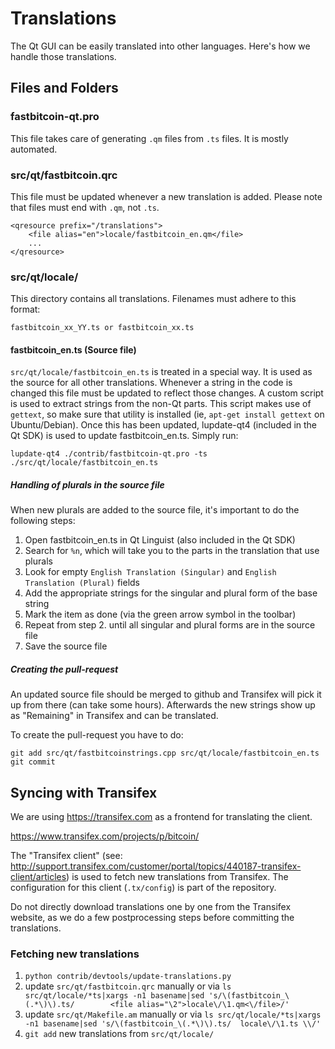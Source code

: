 Translations
============

The Qt GUI can be easily translated into other languages. Here's how we
handle those translations.

Files and Folders
-----------------

### fastbitcoin-qt.pro

This file takes care of generating `.qm` files from `.ts` files. It is mostly
automated.

### src/qt/fastbitcoin.qrc

This file must be updated whenever a new translation is added. Please note that
files must end with `.qm`, not `.ts`.

    <qresource prefix="/translations">
        <file alias="en">locale/fastbitcoin_en.qm</file>
        ...
    </qresource>

### src/qt/locale/

This directory contains all translations. Filenames must adhere to this format:

    fastbitcoin_xx_YY.ts or fastbitcoin_xx.ts

#### fastbitcoin_en.ts (Source file)

`src/qt/locale/fastbitcoin_en.ts` is treated in a special way. It is used as the
source for all other translations. Whenever a string in the code is changed
this file must be updated to reflect those changes. A custom script is used
to extract strings from the non-Qt parts. This script makes use of `gettext`,
so make sure that utility is installed (ie, `apt-get install gettext` on
Ubuntu/Debian). Once this has been updated, lupdate-qt4 (included in the Qt SDK)
is used to update fastbitcoin_en.ts. Simply run:

    lupdate-qt4 ./contrib/fastbitcoin-qt.pro -ts ./src/qt/locale/fastbitcoin_en.ts

##### Handling of plurals in the source file

When new plurals are added to the source file, it's important to do the following steps:

1. Open fastbitcoin_en.ts in Qt Linguist (also included in the Qt SDK)
2. Search for `%n`, which will take you to the parts in the translation that use plurals
3. Look for empty `English Translation (Singular)` and `English Translation (Plural)` fields
4. Add the appropriate strings for the singular and plural form of the base string
5. Mark the item as done (via the green arrow symbol in the toolbar)
6. Repeat from step 2. until all singular and plural forms are in the source file
7. Save the source file

##### Creating the pull-request

An updated source file should be merged to github and Transifex will pick it
up from there (can take some hours). Afterwards the new strings show up as "Remaining"
in Transifex and can be translated.

To create the pull-request you have to do:

    git add src/qt/fastbitcoinstrings.cpp src/qt/locale/fastbitcoin_en.ts
    git commit

Syncing with Transifex
----------------------

We are using https://transifex.com as a frontend for translating the client.

https://www.transifex.com/projects/p/bitcoin/

The "Transifex client" (see: http://support.transifex.com/customer/portal/topics/440187-transifex-client/articles)
is used to fetch new translations from Transifex. The configuration for this client (`.tx/config`)
is part of the repository.

Do not directly download translations one by one from the Transifex website, as we do a few
postprocessing steps before committing the translations.

### Fetching new translations

1. `python contrib/devtools/update-translations.py`
2. update `src/qt/fastbitcoin.qrc` manually or via
   `ls src/qt/locale/*ts|xargs -n1 basename|sed 's/\(fastbitcoin_\(.*\)\).ts/        <file alias="\2">locale\/\1.qm<\/file>/'`
3. update `src/qt/Makefile.am` manually or via
   `ls src/qt/locale/*ts|xargs -n1 basename|sed 's/\(fastbitcoin_\(.*\)\).ts/  locale\/\1.ts \\/'`
4. `git add` new translations from `src/qt/locale/`
